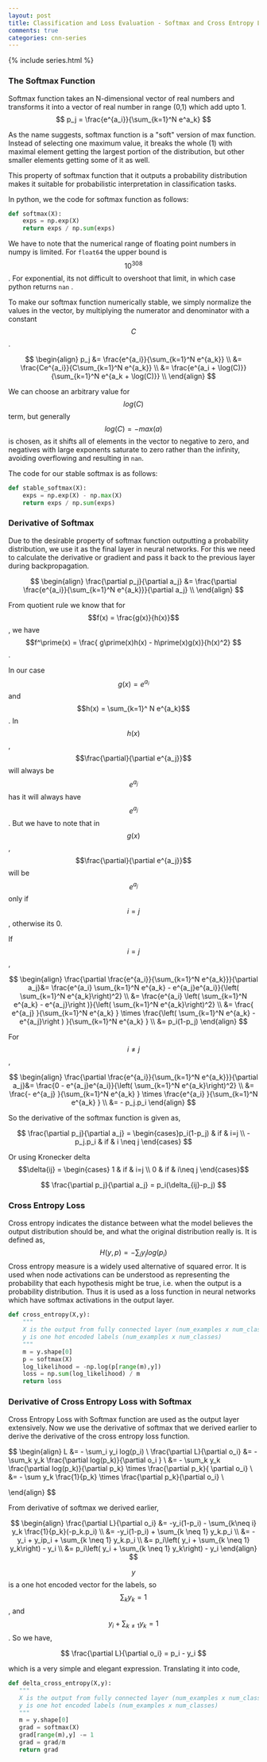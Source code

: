 ```yaml
---
layout: post
title: Classification and Loss Evaluation - Softmax and Cross Entropy Loss
comments: true
categories: cnn-series
---
```

{% include series.html %}

### The Softmax Function

Softmax function takes an N-dimensional vector of real numbers and transforms it into a vector of real number in range (0,1) which add upto 1. 
$$
p_j = \frac{e^{a_i}}{\sum_{k=1}^N e^a_k}
$$


As the name suggests, softmax function is a "soft" version of max function. Instead of selecting one maximum value, it breaks the whole (1) with maximal element getting the largest portion of the distribution, but other smaller elements getting some of it as well. 

This property of softmax function that it outputs a probability distribution makes it suitable for probabilistic interpretation in classification tasks.

In python, we the code for softmax function as follows:

```python
def softmax(X):
    exps = np.exp(X)
    return exps / np.sum(exps)
```

We have to note that the numerical range of floating point numbers in numpy is limited. For ```float64``` the upper bound is $$10^{308}$$. For exponential, its not difficult to overshoot that limit, in which case python returns ```nan``` .

To make our softmax function numerically stable, we simply normalize the values in the vector, by multiplying the numerator and denominator with a constant $$C$$.


$$
\begin{align}
p_j &= \frac{e^{a_i}}{\sum_{k=1}^N e^{a_k}} \\
&= \frac{Ce^{a_i}}{C\sum_{k=1}^N e^{a_k}} \\
&= \frac{e^{a_i + \log(C)}}{\sum_{k=1}^N e^{a_k + \log(C)}} \\
\end{align}
$$


We can choose an arbitrary value for $$log(C)$$ term, but generally $$log(C) = - max(a)$$ is chosen, as it shifts all of elements in the vector to negative to zero, and negatives with large exponents saturate to zero rather than the infinity, avoiding overflowing and resulting in ```nan```.

The code for our stable softmax is as follows:

```python
def stable_softmax(X):
    exps = np.exp(X) - np.max(X)
    return exps / np.sum(exps)
```



### Derivative of Softmax

Due to the desirable property of softmax function outputting a probability distribution, we use it as the final layer in neural networks. For this we need to calculate the derivative or gradient and pass it back to the previous layer during backpropagation. 


$$
\begin{align}
\frac{\partial p_j}{\partial a_j} &= \frac{\partial  \frac{e^{a_i}}{\sum_{k=1}^N e^{a_k}}}{\partial a_j} \\
\end{align}
$$


From quotient rule we know that for $$f(x) = \frac{g(x)}{h(x)}$$ , we have $$f^\prime(x) = \frac{ g\prime(x)h(x) - h\prime(x)g(x)}{h(x)^2} $$  . 

In our case $$g(x) = e^{a_i}$$ and $$h(x) = \sum_{k=1}^ N e^{a_k}$$. In $$h(x)$$, $$\frac{\partial}{\partial e^{a_j}}$$ will always be $$e^{a_j}$$ has it will always have $$e^{a_j}$$. But we have to note that in $$g(x)$$, $$\frac{\partial}{\partial e^{a_j}}$$ will be $$e^{a_j}$$ only if $$i=j$$, otherwise its 0.

If $$i=j$$,


$$
\begin{align}
\frac{\partial  \frac{e^{a_i}}{\sum_{k=1}^N e^{a_k}}}{\partial a_j}&= \frac{e^{a_i} \sum_{k=1}^N e^{a_k} - e^{a_j}e^{a_i}}{\left( \sum_{k=1}^N e^{a_k}\right)^2} \\
&= \frac{e^{a_i} \left( \sum_{k=1}^N e^{a_k} - e^{a_j}\right )}{\left( \sum_{k=1}^N e^{a_k}\right)^2} \\
&= \frac{ e^{a_j} }{\sum_{k=1}^N e^{a_k} } \times \frac{\left( \sum_{k=1}^N e^{a_k} - e^{a_j}\right ) }{\sum_{k=1}^N e^{a_k} } \\
&= p_i(1-p_j)
\end{align}
$$


For $$i \neq j$$,


$$
\begin{align}
\frac{\partial  \frac{e^{a_i}}{\sum_{k=1}^N e^{a_k}}}{\partial a_j}&= \frac{0 - e^{a_j}e^{a_i}}{\left( \sum_{k=1}^N e^{a_k}\right)^2} \\
&= \frac{- e^{a_j} }{\sum_{k=1}^N e^{a_k} } \times \frac{e^{a_i} }{\sum_{k=1}^N e^{a_k} } \\
&= - p_j.p_i
\end{align}
$$


So the derivative of the softmax function is given as,


$$
\frac{\partial p_j}{\partial a_j} = 
\begin{cases}p_i(1-p_j) &  if & i=j \\
-p_j.p_i & if & i \neq j
\end{cases}
$$



Or using Kronecker delta $$\delta{ij} = \begin{cases} 1 & if & i=j \\ 0 & if & i\neq j \end{cases}$$


$$
\frac{\partial p_j}{\partial a_j} =  p_i(\delta_{ij}-p_j)
$$

### Cross Entropy Loss

Cross entropy indicates the distance between what the model believes the output distribution should be, and what the original distribution really is. It is defined as,
$$
H(y,p) = - \sum_i y_i log(p_i)
$$
Cross entropy measure is a widely used alternative of squared error. It is used when node activations can be understood as representing the probability that each hypothesis might be true, i.e. when the output is a probability distribution. Thus it is used as a loss function in neural networks which have softmax activations in the output layer.

```python
def cross_entropy(X,y):
    """
    X is the output from fully connected layer (num_examples x num_classes)
    y is one hot encoded labels (num_examples x num_classes)
    """
    m = y.shape[0]
    p = softmax(X)
    log_likelihood = -np.log(p[range(m),y])
    loss = np.sum(log_likelihood) / m
    return loss
```



### Derivative of Cross Entropy Loss with Softmax

Cross Entropy Loss with Softmax function are used as the output layer extensively. Now we use the derivative of softmax that we derived earlier to derive the derivative of the cross entropy loss function.


$$
\begin{align}
L &= - \sum_i y_i log(p_i) \\
\frac{\partial L}{\partial o_i} &= - \sum_k y_k \frac{\partial log(p_k)}{\partial o_i } \\
&= - \sum_k y_k \frac{\partial log(p_k)}{\partial p_k} \times \frac{\partial p_k}{ \partial o_i} \\
&= - \sum y_k \frac{1}{p_k} \times \frac{\partial p_k}{\partial o_i} \\

\end{align}
$$



From derivative of softmax we derived earlier,


$$
\begin{align}
\frac{\partial L}{\partial o_i}  &= -y_i(1-p_i) - \sum_{k\neq i} y_k \frac{1}{p_k}(-p_k.p_i) \\
&= -y_i(1-p_i) + \sum_{k \neq 1} y_k.p_i \\
&= - y_i + y_ip_i + \sum_{k \neq 1} y_k.p_i \\
&= p_i\left( y_i +  \sum_{k \neq 1} y_k\right) - y_i \\
&= p_i\left( y_i +  \sum_{k \neq 1} y_k\right)  - y_i
\end{align}
$$


$$y$$ is a one hot encoded vector for the labels, so$$\sum_k y_k = 1$$, and $$ y_i +  \sum_{k \neq 1} y_k = 1$$. So we have,


$$
\frac{\partial L}{\partial o_i} = p_i - y_i
$$



which is a very simple and elegant expression. Translating it into code,

 ```python
def delta_cross_entropy(X,y):
    """
    X is the output from fully connected layer (num_examples x num_classes)
    y is one hot encoded labels (num_examples x num_classes)
    """
    m = y.shape[0]
    grad = softmax(X)
    grad[range(m),y] -= 1
    grad = grad/m
    return grad
 ```